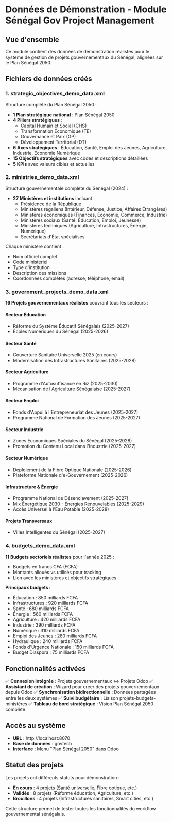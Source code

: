 # Données de Démonstration - Module Sénégal Gov Project Management

## Vue d'ensemble

Ce module contient des données de démonstration réalistes pour le système de gestion de projets gouvernementaux du Sénégal, alignées sur le Plan Sénégal 2050.

## Fichiers de données créés

### 1. strategic_objectives_demo_data.xml
Structure complète du Plan Sénégal 2050 :
- **1 Plan stratégique national** : Plan Sénégal 2050
- **4 Piliers stratégiques** :
  - Capital Humain et Social (CHS)
  - Transformation Économique (TE)  
  - Gouvernance et Paix (GP)
  - Développement Territorial (DT)
- **6 Axes stratégiques** : Éducation, Santé, Emploi des Jeunes, Agriculture, Industrie, Économie Numérique
- **15 Objectifs stratégiques** avec codes et descriptions détaillées
- **5 KPIs** avec valeurs cibles et actuelles

### 2. ministries_demo_data.xml
Structure gouvernementale complète du Sénégal (2024) :
- **27 Ministères et institutions** incluant :
  - Présidence de la République
  - Ministères régaliens (Intérieur, Défense, Justice, Affaires Étrangères)
  - Ministères économiques (Finances, Économie, Commerce, Industrie)
  - Ministères sociaux (Santé, Éducation, Emploi, Jeunesse)
  - Ministères techniques (Agriculture, Infrastructures, Énergie, Numérique)
  - Secrétariats d'État spécialisés

Chaque ministère contient :
- Nom officiel complet
- Code ministériel 
- Type d'institution
- Description des missions
- Coordonnées complètes (adresse, téléphone, email)

### 3. government_projects_demo_data.xml
**16 Projets gouvernementaux réalistes** couvrant tous les secteurs :

#### Secteur Éducation
- Réforme du Système Éducatif Sénégalais (2025-2027)
- Écoles Numériques du Sénégal (2025-2026)

#### Secteur Santé
- Couverture Sanitaire Universelle 2025 (en cours)
- Modernisation des Infrastructures Sanitaires (2025-2028)

#### Secteur Agriculture
- Programme d'Autosuffisance en Riz (2025-2030)
- Mécanisation de l'Agriculture Sénégalaise (2025-2027)

#### Secteur Emploi
- Fonds d'Appui à l'Entrepreneuriat des Jeunes (2025-2027)
- Programme National de Formation des Jeunes (2025-2027)

#### Secteur Industrie
- Zones Économiques Spéciales du Sénégal (2025-2028)
- Promotion du Contenu Local dans l'Industrie (2025-2027)

#### Secteur Numérique
- Déploiement de la Fibre Optique Nationale (2025-2026)
- Plateforme Nationale d'e-Gouvernement (2025-2026)

#### Infrastructure & Énergie
- Programme National de Désenclavement (2025-2027)
- Mix Énergétique 2030 - Énergies Renouvelables (2025-2029)
- Accès Universel à l'Eau Potable (2025-2028)

#### Projets Transversaux
- Villes Intelligentes du Sénégal (2025-2027)

### 4. budgets_demo_data.xml
**11 Budgets sectoriels réalistes** pour l'année 2025 :
- Budgets en francs CFA (FCFA)
- Montants alloués vs utilisés pour tracking
- Lien avec les ministères et objectifs stratégiques

**Principaux budgets :**
- Éducation : 850 milliards FCFA
- Infrastructures : 920 milliards FCFA  
- Santé : 680 milliards FCFA
- Énergie : 560 milliards FCFA
- Agriculture : 420 milliards FCFA
- Industrie : 390 milliards FCFA
- Numérique : 310 milliards FCFA
- Emploi des Jeunes : 280 milliards FCFA
- Hydraulique : 240 milliards FCFA
- Fonds d'Urgence Nationale : 150 milliards FCFA
- Budget Diaspora : 75 milliards FCFA

## Fonctionnalités activées

✅ **Connexion intégrée** : Projets gouvernementaux ↔ Projets Odoo
✅ **Assistant de création** : Wizard pour créer des projets gouvernementaux depuis Odoo
✅ **Synchronisation bidirectionnelle** : Données partagées entre les deux systèmes
✅ **Suivi budgétaire** : Liaison projets-budgets-ministères
✅ **Tableau de bord stratégique** : Vision Plan Sénégal 2050 complète

## Accès au système

- **URL** : http://localhost:8070
- **Base de données** : govtech
- **Interface** : Menu "Plan Sénégal 2050" dans Odoo

## Statut des projets

Les projets ont différents statuts pour démonstration :
- **En cours** : 4 projets (Santé universelle, Fibre optique, etc.)
- **Validés** : 8 projets (Réforme éducation, Agriculture, etc.)  
- **Brouillons** : 4 projets (Infrastructures sanitaires, Smart cities, etc.)

Cette structure permet de tester toutes les fonctionnalités du workflow gouvernemental sénégalais.
